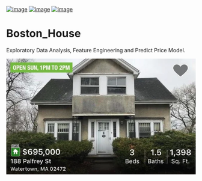 [//]: # (Badges do projeto - 🡣)

[![image](https://img.shields.io/badge/Python-3.10.4-green)]()
[![image](https://img.shields.io/badge/Kaggle-Sim-blue)]()
[![image](https://img.shields.io/badge/tags-KAGGLE%20|%20DATASET%20|%20EXPLORATORY%20|%20DATA%20|%20ANALYSIS%20|%20PREDICT%20|%20MODEL-red)]()

[//]: # (🡡 - Badges do projeto)

[//]: # (🡣 - Titulo e descrição do projeto)

# Boston_House
Exploratory Data Analysis, Feature Engineering and Predict Price Model.

[//]: # (-- Parágrafos falando mais especificadamente sobre o projeto 🡣)


[//]: # (🡡 Parágrafos falando mais especificadamente sobre o projeto --)

![SALE](https://github.com/ViniciusHolanda001/Boston_Housing_DS/blob/main/data/images/boston_housing.png "FOR_SALE")
